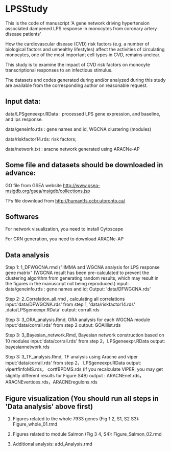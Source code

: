 # LPSStudy
This is the code of manuscript 'A gene network driving hypertension associated dampened LPS response in monocytes from coronary artery disease patients'

How the cardiovascular disease (CVD) risk factors (e.g. a number of biological factors and unhealthy lifestyles) affect the activities of circulating monocytes, one of the most important cell types in CVD, remains unclear.

This study is to examine the impact of CVD risk factors on monocyte transcriptional responses to an infectious stimulus.

The datasets and codes generated during and/or analyzed during this study are available from the corresponding author on reasonable request.

Input data:
----------------------------------
data/LPSgeneexpr.RData : processed LPS gene expression, and baseline, and lps response.

data/geneinfo.rds : gene names and id, WGCNA clustering (modules)

data/riskfactor14.rds: risk factors;

data/network.txt :  aracne network generated using ARACNe-AP


Some file and datasets should be downloaded in advance:
----------------------------------
GO file from GSEA website http://www.gsea-msigdb.org/gsea/msigdb/collections.jsp

TFs file download from http://humantfs.ccbr.utoronto.ca/



Softwares
----------------------------------

For network visualization, you need to install Cytoscape

For GRN generation, you need to download ARACNe-AP



Data analysis
------------------------------------
Step 1: 1_DFWGCNA.rmd ("lIMMA and WGCNA analysis for LPS response gene matrix" (WGCNA result has been pre-calculated to prevent the clustering algorithm from generating random results, which may result in the figures in the manuscript not being reproduced.) 
input: data/geneinfo.rds : gene names and id; 
Output: 'data/DFWGCNA.rds'

Step 2: 2_Correlation_all.rmd , calculating all correlations
input:'data/DFWGCNA.rds' from step 1, 'data/riskfactor14.rds' ,data/LPSgeneexpr.RData'
output: corrall.rds


Step 3: 3_ORA_analysis.Rmd, ORA analysis for each WGCNA module
input:'data/corrall.rds' from step 2
output: GOAlllist.rds


Step 3: 3_Bayesian_network.Rmd, Bayesian network construction based on 10 modules
input:'data/corrall.rds' from step 2，LPSgeneexpr.RData
output: bayesiannetwork.rds


Step 3: 3_TF_analysis.Rmd, TF analysis using Aracne and viper
input:'data/corrall.rds' from step 2， LPSgeneexpr.RData
output: vipertfinfoMS.rds， cortfBPDMS.rds  (if you recalculate VIPER, you may get slightly different results for Figure S4B)
output : ARACNEnet.rds， ARACNEvertices.rds，ARACNEregulons.rds


Figure visualization (You should run all steps in 'Data analysis' above first)
--------------------------------
1. Figures related to the whole 7933 genes (Fig 1 2, S1, S2 S3): Figure_whole_01.rmd


2. Figures related to module Salmon (Fig 3 4, S4): Figure_Salmon_02.rmd


3. Additional analysis: add_Analysis.rmd








